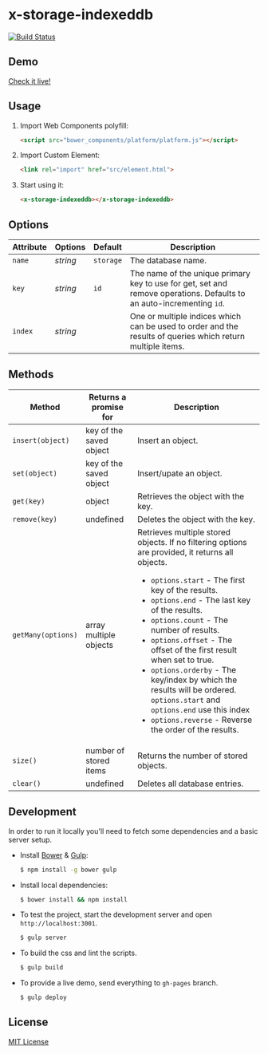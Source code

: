 # x-storage-indexeddb

[![Build Status](https://travis-ci.org/dotch/x-storage-indexeddb.png)](https://travis-ci.org/dotch/x-storage-indexeddb)

## Demo

[Check it live!](http://dotch.github.io/x-storage-indexeddb)

## Usage

1. Import Web Components polyfill:

    ```html
    <script src="bower_components/platform/platform.js"></script>
    ```

2. Import Custom Element:

    ```html
    <link rel="import" href="src/element.html">
    ```

3. Start using it:

    ```html
    <x-storage-indexeddb></x-storage-indexeddb>
    ```

## Options

Attribute     | Options     | Default      | Description
---           | ---         | ---          | ---
`name`        | *string*    | `storage`    | The database name.
`key`         | *string*    | `id`         | The name of the unique primary key to use for get, set and remove operations. Defaults to an auto-incrementing `id`.
`index`       | *string*    |              | One or multiple indices which can be used to order and  the results of queries which return multiple items.

## Methods

Method            | Returns a promise for  | Description
---               | ---                    | ---
`insert(object)`  | key of the saved object| Insert an object.
`set(object)`     | key of the saved object| Insert/upate an object.
`get(key)`        | object                 | Retrieves the object with the key.
`remove(key)`     | undefined              | Deletes the object with the key.
`getMany(options)`| array multiple objects | Retrieves multiple stored objects. If no filtering options are provided, it returns all objects.<ul><li>`options.start` - The first key of the results.</li><li>`options.end` - The last key of the results.</li><li>`options.count` - The number of results.</li><li>`options.offset` - The offset of the first result when set to true.</li><li>`options.orderby` - The key/index by which the results will be ordered. `options.start` and `options.end` use this index</li><li>`options.reverse` - Reverse the order of the results.</li></ul>
`size()`          | number of stored items | Returns the number of stored objects.
`clear()`         | undefined              | Deletes all database entries.

## Development

In order to run it locally you'll need to fetch some dependencies and a basic server setup.

* Install [Bower](http://bower.io/) & [Gulp](http://gulpjs.com/):

    ```sh
    $ npm install -g bower gulp
    ```

* Install local dependencies:

    ```sh
    $ bower install && npm install
    ```

* To test the project, start the development server and open `http://localhost:3001`.

    ```sh
    $ gulp server
    ```

* To build the css and lint the scripts.

    ```sh
    $ gulp build
    ```

* To provide a live demo, send everything to `gh-pages` branch.

    ```sh
    $ gulp deploy
    ```

## License

[MIT License](http://opensource.org/licenses/MIT)
